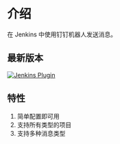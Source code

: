 # 介绍

在 Jenkins 中使用钉钉机器人发送消息。

## 最新版本

[![Jenkins Plugin](https://img.shields.io/jenkins/plugin/v/dingding-notifications.svg)](https://plugins.jenkins.io/dingding-notifications)

## 特性

1. 简单配置即可用
2. 支持所有类型的项目
3. 支持多种消息类型